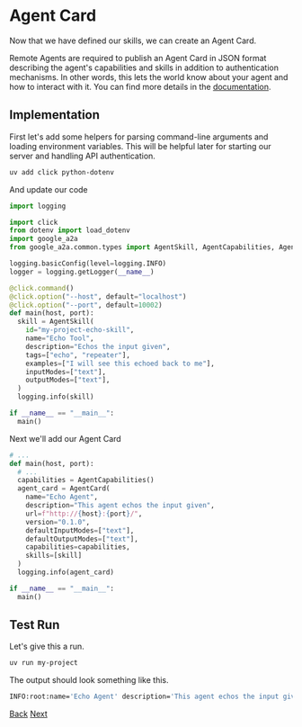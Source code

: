 # Agent Card

Now that we have defined our skills, we can create an Agent Card.

Remote Agents are required to publish an Agent Card in JSON format describing the agent's capabilities and skills in addition to authentication mechanisms. In other words, this lets the world know about your agent and how to interact with it. You can find more details in the [documentation](documentation?id=agent-card).

## Implementation <!-- {docsify-ignore} -->

First let's add some helpers for parsing command-line arguments and loading environment variables. This will be helpful later for starting our server and handling API authentication.

```bash
uv add click python-dotenv
```

And update our code

```python
import logging

import click
from dotenv import load_dotenv
import google_a2a
from google_a2a.common.types import AgentSkill, AgentCapabilities, AgentCard

logging.basicConfig(level=logging.INFO)
logger = logging.getLogger(__name__)

@click.command()
@click.option("--host", default="localhost")
@click.option("--port", default=10002)
def main(host, port):
  skill = AgentSkill(
    id="my-project-echo-skill",
    name="Echo Tool",
    description="Echos the input given",
    tags=["echo", "repeater"],
    examples=["I will see this echoed back to me"],
    inputModes=["text"],
    outputModes=["text"],
  )
  logging.info(skill)

if __name__ == "__main__":
  main()

```

Next we'll add our Agent Card

```python
# ...
def main(host, port):
  # ...
  capabilities = AgentCapabilities()
  agent_card = AgentCard(
    name="Echo Agent",
    description="This agent echos the input given",
    url=f"http://{host}:{port}/",
    version="0.1.0",
    defaultInputModes=["text"],
    defaultOutputModes=["text"],
    capabilities=capabilities,
    skills=[skill]
  )
  logging.info(agent_card)

if __name__ == "__main__":
  main()
```

## Test Run <!-- {docsify-ignore} -->

Let's give this a run.

```bash
uv run my-project
```

The output should look something like this.

```bash
INFO:root:name='Echo Agent' description='This agent echos the input given' url='http://localhost:10002/' provider=None version='0.1.0' documentationUrl=None capabilities=AgentCapabilities(streaming=False, pushNotifications=False, stateTransitionHistory=False) authentication=None defaultInputModes=['text'] defaultOutputModes=['text'] skills=[AgentSkill(id='my-project-echo-skill', name='Echo Tool', description='Echos the input given', tags=['echo', 'repeater'], examples=['I will see this echoed back to me'], inputModes=['text'], outputModes=['text'])]
```

<div class="bottom-buttons" style="flex flex-row">
  <a href="#/tutorials/python/4_agent_skills.md" class="back-button">Back</a>
  <a href="#/tutorials/python/6_start_server.md?id=a2a-server" class="next-button">Next</a>
</div>
